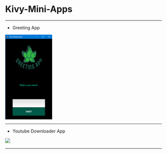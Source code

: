 # Kivy-Mini-Apps
----

- Greeting App
<img align="center" src="https://github.com/AfaqShuaib09/Kivy-Mini-Apps/blob/main/greeting_app_preview.PNG" width="30%">

----


- Youtube Downloader App
<img src="https://github.com/AfaqShuaib09//Kivy-Mini-App/blob/main/yt_downloader_preview.PNG" width="50%">

----



